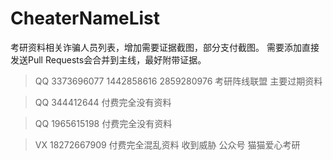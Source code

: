 # CheaterNameList 
考研资料相关诈骗人员列表，增加需要证据截图，部分支付截图。 需要添加直接发送Pull Requests会合并到主线，最好附带证据。

>QQ 3373696077 1442858616 2859280976 考研阵线联盟 主要过期资料

>QQ 344412644 付费完全没有资料

>QQ 1965615198 付费完全没有资料

>VX 18272667909 付费完全混乱资料 收到威胁 公众号 猫猫爱心考研
